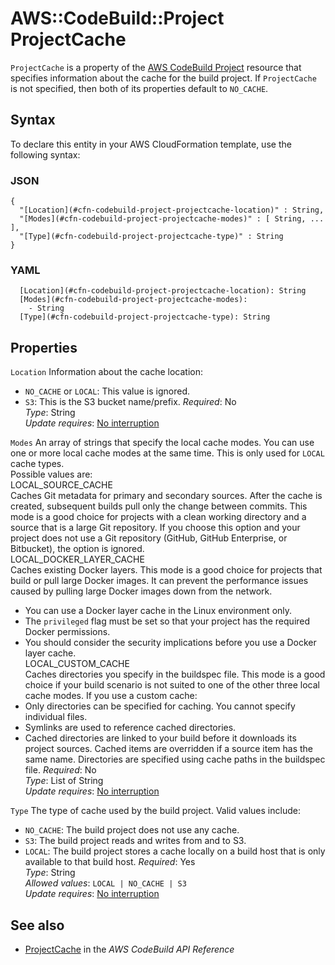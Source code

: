 # AWS::CodeBuild::Project ProjectCache<a name="aws-properties-codebuild-project-projectcache"></a>

`ProjectCache` is a property of the [AWS CodeBuild Project](https://docs.aws.amazon.com/AWSCloudFormation/latest/UserGuide/aws-resource-codebuild-project.html) resource that specifies information about the cache for the build project\. If `ProjectCache` is not specified, then both of its properties default to `NO_CACHE`\.

## Syntax<a name="aws-properties-codebuild-project-projectcache-syntax"></a>

To declare this entity in your AWS CloudFormation template, use the following syntax:

### JSON<a name="aws-properties-codebuild-project-projectcache-syntax.json"></a>

```
{
  "[Location](#cfn-codebuild-project-projectcache-location)" : String,
  "[Modes](#cfn-codebuild-project-projectcache-modes)" : [ String, ... ],
  "[Type](#cfn-codebuild-project-projectcache-type)" : String
}
```

### YAML<a name="aws-properties-codebuild-project-projectcache-syntax.yaml"></a>

```
  [Location](#cfn-codebuild-project-projectcache-location): String
  [Modes](#cfn-codebuild-project-projectcache-modes):
    - String
  [Type](#cfn-codebuild-project-projectcache-type): String
```

## Properties<a name="aws-properties-codebuild-project-projectcache-properties"></a>

`Location` <a name="cfn-codebuild-project-projectcache-location"></a>
Information about the cache location:

- `NO_CACHE` or `LOCAL`: This value is ignored\.
- `S3`: This is the S3 bucket name/prefix\.
  _Required_: No  
  _Type_: String  
  _Update requires_: [No interruption](https://docs.aws.amazon.com/AWSCloudFormation/latest/UserGuide/using-cfn-updating-stacks-update-behaviors.html#update-no-interrupt)

`Modes` <a name="cfn-codebuild-project-projectcache-modes"></a>
An array of strings that specify the local cache modes\. You can use one or more local cache modes at the same time\. This is only used for `LOCAL` cache types\.  
Possible values are:  
LOCAL_SOURCE_CACHE  
Caches Git metadata for primary and secondary sources\. After the cache is created, subsequent builds pull only the change between commits\. This mode is a good choice for projects with a clean working directory and a source that is a large Git repository\. If you choose this option and your project does not use a Git repository \(GitHub, GitHub Enterprise, or Bitbucket\), the option is ignored\.  
LOCAL_DOCKER_LAYER_CACHE  
Caches existing Docker layers\. This mode is a good choice for projects that build or pull large Docker images\. It can prevent the performance issues caused by pulling large Docker images down from the network\.

- You can use a Docker layer cache in the Linux environment only\.
- The `privileged` flag must be set so that your project has the required Docker permissions\.
- You should consider the security implications before you use a Docker layer cache\.  
  LOCAL_CUSTOM_CACHE  
  Caches directories you specify in the buildspec file\. This mode is a good choice if your build scenario is not suited to one of the other three local cache modes\. If you use a custom cache:
- Only directories can be specified for caching\. You cannot specify individual files\.
- Symlinks are used to reference cached directories\.
- Cached directories are linked to your build before it downloads its project sources\. Cached items are overridden if a source item has the same name\. Directories are specified using cache paths in the buildspec file\.
  _Required_: No  
  _Type_: List of String  
  _Update requires_: [No interruption](https://docs.aws.amazon.com/AWSCloudFormation/latest/UserGuide/using-cfn-updating-stacks-update-behaviors.html#update-no-interrupt)

`Type` <a name="cfn-codebuild-project-projectcache-type"></a>
The type of cache used by the build project\. Valid values include:

- `NO_CACHE`: The build project does not use any cache\.
- `S3`: The build project reads and writes from and to S3\.
- `LOCAL`: The build project stores a cache locally on a build host that is only available to that build host\.
  _Required_: Yes  
  _Type_: String  
  _Allowed values_: `LOCAL | NO_CACHE | S3`  
  _Update requires_: [No interruption](https://docs.aws.amazon.com/AWSCloudFormation/latest/UserGuide/using-cfn-updating-stacks-update-behaviors.html#update-no-interrupt)

## See also<a name="aws-properties-codebuild-project-projectcache--seealso"></a>

- [ ProjectCache](https://docs.aws.amazon.com/codebuild/latest/APIReference/API_ProjectCache.html) in the _AWS CodeBuild API Reference_
